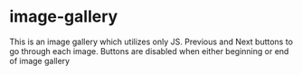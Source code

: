 # image-gallery
This is an image gallery which utilizes only JS. Previous and Next buttons to go through each image. Buttons are disabled when either beginning or end of image gallery
